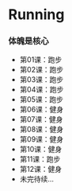 # Running

### 体魄是核心

- 第01课：跑步
- 第02课：跑步
- 第03课：跑步
- 第04课：跑步
- 第05课：跑步
- 第06课：健身
- 第07课：健身
- 第08课：健身
- 第09课：健身
- 第10课：健身
- 第11课：跑步
- 第12课：健身
- 未完待续...
